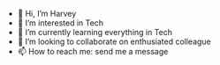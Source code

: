 - 👋 Hi, I’m Harvey
- 👀 I’m interested in Tech
- 🌱 I’m currently learning everything in Tech
- 💞️ I’m looking to collaborate on enthusiated colleague
- 📫 How to reach me: send me a message

<!---
harveynguyen33/harveynguyen33 is a ✨ special ✨ repository because its `README.md` (this file) appears on your GitHub profile.
You can click the Preview link to take a look at your changes.
--->
